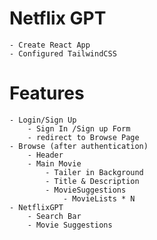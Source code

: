 # Netflix GPT
    - Create React App
    - Configured TailwindCSS

# Features 
    - Login/Sign Up
        - Sign In /Sign up Form
        - redirect to Browse Page
    - Browse (after authentication)
        - Header
        - Main Movie
            - Tailer in Background
            - Title & Description
            - MovieSuggestions
                - MovieLists * N
    - NetflixGPT
        - Search Bar
        - Movie Suggestions
